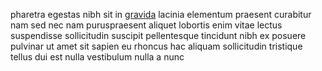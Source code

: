 pharetra egestas nibh sit in [gravida](generated_webpages/congue6.md) lacinia
elementum praesent curabitur nam sed nec nam puruspraesent aliquet lobortis
enim vitae lectus suspendisse sollicitudin suscipit pellentesque tincidunt nibh
ex posuere pulvinar ut amet sit sapien eu rhoncus hac aliquam sollicitudin
tristique tellus dui est nulla vestibulum nulla a nunc